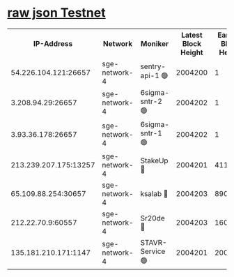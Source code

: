 
[raw json Testnet](https://rpc-check.sget.stavr.tech/sget/rpc-sget-result.json)
=


<table><tr><th>IP-Address</th><th>Network</th><th>Moniker</th><th>Latest Block Height</th><th>Earliest Block Height</th><th>Catching Up</th><th>Tx Index</th><th>Voting Power</th><th>Scan Time</th></tr><tr><td>54.226.104.121:26657</td><td>sge-network-4</td><td>sentry-api-1 🟢</td><td>2004200</td><td>1</td><td>False</td><td>on</td><td>0</td><td>2024-03-14T11:42:24.155697990UTC</td></tr><tr><td>3.208.94.29:26657</td><td>sge-network-4</td><td>6sigma-sntr-2 🟢</td><td>2004202</td><td>1</td><td>False</td><td>on</td><td>0</td><td>2024-03-14T11:42:35.458592461UTC</td></tr><tr><td>3.93.36.178:26657</td><td>sge-network-4</td><td>6sigma-sntr-1 🟢</td><td>2004202</td><td>1</td><td>False</td><td>on</td><td>0</td><td>2024-03-14T11:42:38.081074677UTC</td></tr><tr><td>213.239.207.175:13257</td><td>sge-network-4</td><td>StakeUp 🔴</td><td>2004201</td><td>411001</td><td>False</td><td>off</td><td>100</td><td>2024-03-14T11:42:32.527170865UTC</td></tr><tr><td>65.109.88.254:30657</td><td>sge-network-4</td><td>ksalab 🔴</td><td>2004203</td><td>890001</td><td>False</td><td>on</td><td>3168</td><td>2024-03-14T11:42:40.414301818UTC</td></tr><tr><td>212.22.70.9:60557</td><td>sge-network-4</td><td>Sr20de 🔴</td><td>2004203</td><td>1608978</td><td>False</td><td>on</td><td>133</td><td>2024-03-14T11:42:42.994021237UTC</td></tr><tr><td>135.181.210.171:1147</td><td>sge-network-4</td><td>STAVR-Service 🟢</td><td>2004201</td><td>2002001</td><td>False</td><td>on</td><td>0</td><td>2024-03-14T11:42:32.836632136UTC</td></tr></table>
